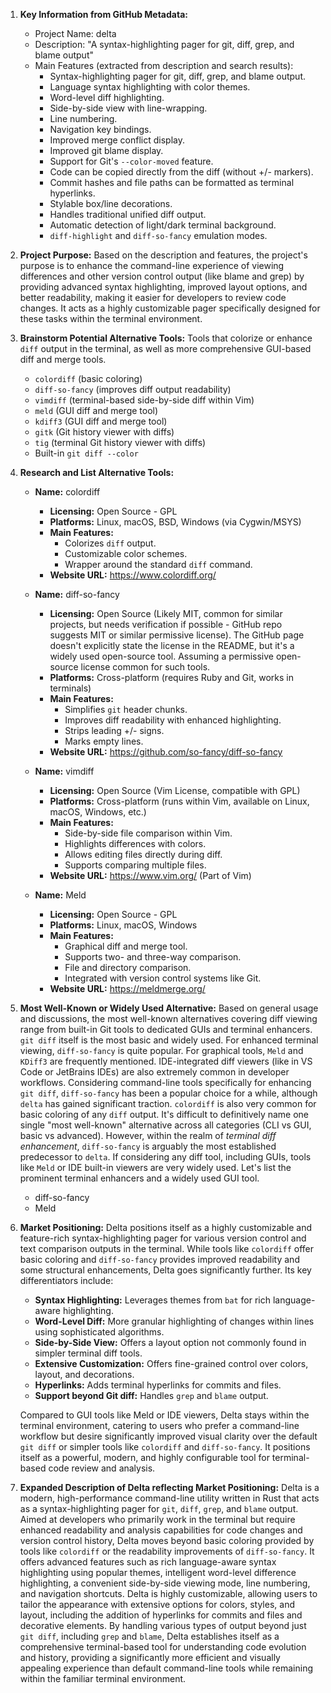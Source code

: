 1.  **Key Information from GitHub Metadata:**
    *   Project Name: delta
    *   Description: "A syntax-highlighting pager for git, diff, grep, and blame output"
    *   Main Features (extracted from description and search results):
        *   Syntax-highlighting pager for git, diff, grep, and blame output.
        *   Language syntax highlighting with color themes.
        *   Word-level diff highlighting.
        *   Side-by-side view with line-wrapping.
        *   Line numbering.
        *   Navigation key bindings.
        *   Improved merge conflict display.
        *   Improved git blame display.
        *   Support for Git's `--color-moved` feature.
        *   Code can be copied directly from the diff (without +/- markers).
        *   Commit hashes and file paths can be formatted as terminal hyperlinks.
        *   Stylable box/line decorations.
        *   Handles traditional unified diff output.
        *   Automatic detection of light/dark terminal background.
        *   `diff-highlight` and `diff-so-fancy` emulation modes.

2.  **Project Purpose:**
    Based on the description and features, the project's purpose is to enhance the command-line experience of viewing differences and other version control output (like blame and grep) by providing advanced syntax highlighting, improved layout options, and better readability, making it easier for developers to review code changes. It acts as a highly customizable pager specifically designed for these tasks within the terminal environment.

3.  **Brainstorm Potential Alternative Tools:**
    Tools that colorize or enhance `diff` output in the terminal, as well as more comprehensive GUI-based diff and merge tools.
    *   `colordiff` (basic coloring)
    *   `diff-so-fancy` (improves diff output readability)
    *   `vimdiff` (terminal-based side-by-side diff within Vim)
    *   `meld` (GUI diff and merge tool)
    *   `kdiff3` (GUI diff and merge tool)
    *   `gitk` (Git history viewer with diffs)
    *   `tig` (terminal Git history viewer with diffs)
    *   Built-in `git diff --color`

4.  **Research and List Alternative Tools:**

    *   **Name:** colordiff
        *   **Licensing:** Open Source - GPL
        *   **Platforms:** Linux, macOS, BSD, Windows (via Cygwin/MSYS)
        *   **Main Features:**
            *   Colorizes `diff` output.
            *   Customizable color schemes.
            *   Wrapper around the standard `diff` command.
        *   **Website URL:** https://www.colordiff.org/

    *   **Name:** diff-so-fancy
        *   **Licensing:** Open Source (Likely MIT, common for similar projects, but needs verification if possible - GitHub repo suggests MIT or similar permissive license). The GitHub page doesn't explicitly state the license in the README, but it's a widely used open-source tool. Assuming a permissive open-source license common for such tools.
        *   **Platforms:** Cross-platform (requires Ruby and Git, works in terminals)
        *   **Main Features:**
            *   Simplifies `git` header chunks.
            *   Improves diff readability with enhanced highlighting.
            *   Strips leading +/- signs.
            *   Marks empty lines.
        *   **Website URL:** https://github.com/so-fancy/diff-so-fancy

    *   **Name:** vimdiff
        *   **Licensing:** Open Source (Vim License, compatible with GPL)
        *   **Platforms:** Cross-platform (runs within Vim, available on Linux, macOS, Windows, etc.)
        *   **Main Features:**
            *   Side-by-side file comparison within Vim.
            *   Highlights differences with colors.
            *   Allows editing files directly during diff.
            *   Supports comparing multiple files.
        *   **Website URL:** https://www.vim.org/ (Part of Vim)

    *   **Name:** Meld
        *   **Licensing:** Open Source - GPL
        *   **Platforms:** Linux, macOS, Windows
        *   **Main Features:**
            *   Graphical diff and merge tool.
            *   Supports two- and three-way comparison.
            *   File and directory comparison.
            *   Integrated with version control systems like Git.
        *   **Website URL:** https://meldmerge.org/

5.  **Most Well-Known or Widely Used Alternative:**
    Based on general usage and discussions, the most well-known alternatives covering diff viewing range from built-in Git tools to dedicated GUIs and terminal enhancers. `git diff` itself is the most basic and widely used. For enhanced terminal viewing, `diff-so-fancy` is quite popular. For graphical tools, `Meld` and `KDiff3` are frequently mentioned. IDE-integrated diff viewers (like in VS Code or JetBrains IDEs) are also extremely common in developer workflows. Considering command-line tools specifically for enhancing `git diff`, `diff-so-fancy` has been a popular choice for a while, although `delta` has gained significant traction. `colordiff` is also very common for basic coloring of any `diff` output. It's difficult to definitively name one single "most well-known" alternative across all categories (CLI vs GUI, basic vs advanced). However, within the realm of *terminal diff enhancement*, `diff-so-fancy` is arguably the most established predecessor to `delta`. If considering any diff tool, including GUIs, tools like `Meld` or IDE built-in viewers are very widely used. Let's list the prominent terminal enhancers and a widely used GUI tool.

    *   diff-so-fancy
    *   Meld

6.  **Market Positioning:**
    Delta positions itself as a highly customizable and feature-rich syntax-highlighting pager for various version control and text comparison outputs in the terminal. While tools like `colordiff` offer basic coloring and `diff-so-fancy` provides improved readability and some structural enhancements, Delta goes significantly further. Its key differentiators include:
    *   **Syntax Highlighting:** Leverages themes from `bat` for rich language-aware highlighting.
    *   **Word-Level Diff:** More granular highlighting of changes within lines using sophisticated algorithms.
    *   **Side-by-Side View:** Offers a layout option not commonly found in simpler terminal diff tools.
    *   **Extensive Customization:** Offers fine-grained control over colors, layout, and decorations.
    *   **Hyperlinks:** Adds terminal hyperlinks for commits and files.
    *   **Support beyond Git diff:** Handles `grep` and `blame` output.

    Compared to GUI tools like Meld or IDE viewers, Delta stays within the terminal environment, catering to users who prefer a command-line workflow but desire significantly improved visual clarity over the default `git diff` or simpler tools like `colordiff` and `diff-so-fancy`. It positions itself as a powerful, modern, and highly configurable tool for terminal-based code review and analysis.

7.  **Expanded Description of Delta reflecting Market Positioning:**
    Delta is a modern, high-performance command-line utility written in Rust that acts as a syntax-highlighting pager for `git`, `diff`, `grep`, and `blame` output. Aimed at developers who primarily work in the terminal but require enhanced readability and analysis capabilities for code changes and version control history, Delta moves beyond basic coloring provided by tools like `colordiff` or the readability improvements of `diff-so-fancy`. It offers advanced features such as rich language-aware syntax highlighting using popular themes, intelligent word-level difference highlighting, a convenient side-by-side viewing mode, line numbering, and navigation shortcuts. Delta is highly customizable, allowing users to tailor the appearance with extensive options for colors, styles, and layout, including the addition of hyperlinks for commits and files and decorative elements. By handling various types of output beyond just `git diff`, including `grep` and `blame`, Delta establishes itself as a comprehensive terminal-based tool for understanding code evolution and history, providing a significantly more efficient and visually appealing experience than default command-line tools while remaining within the familiar terminal environment.